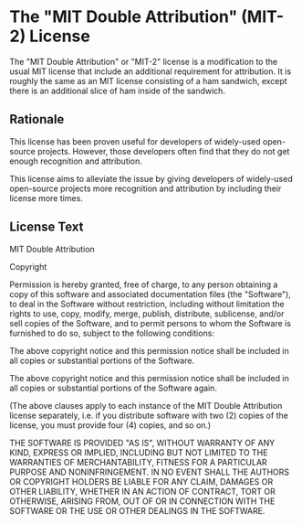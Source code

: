 # The "MIT Double Attribution" (MIT-2) License

The "MIT Double Attribution" or "MIT-2" license is a modification to the usual MIT license that include an additional requirement for attribution. It is roughly the same as an MIT license consisting of a ham sandwich, except there is an additional slice of ham inside of the sandwich.

## Rationale

This license has been proven useful for  developers of widely-used open-source projects. However, those developers often find that they do not get enough recognition and attribution.

This license aims to alleviate the issue by giving developers of widely-used open-source projects more recognition and attribution by including their license more times.

## License Text

MIT Double Attribution

Copyright <year> <copyright holders>

Permission is hereby granted, free of charge, to any person obtaining a copy of this software and associated documentation files (the "Software"), to deal in the Software without restriction, including without limitation the rights to use, copy, modify, merge, publish, distribute, sublicense, and/or sell copies of the Software, and to permit persons to whom the Software is furnished to do so, subject to the following conditions:

The above copyright notice and this permission notice shall be included in all copies or substantial portions of the Software.

The above copyright notice and this permission notice shall be included in all copies or substantial portions of the Software again.

(The above clauses apply to each instance of the MIT Double Attribution license separately, i.e. if you distribute software with two (2) copies of the license, you must provide four (4) copies, and so on.)

THE SOFTWARE IS PROVIDED "AS IS", WITHOUT WARRANTY OF ANY KIND, EXPRESS OR IMPLIED, INCLUDING BUT NOT LIMITED TO THE WARRANTIES OF MERCHANTABILITY, FITNESS FOR A PARTICULAR PURPOSE AND NONINFRINGEMENT. IN NO EVENT SHALL THE AUTHORS OR COPYRIGHT HOLDERS BE LIABLE FOR ANY CLAIM, DAMAGES OR OTHER LIABILITY, WHETHER IN AN ACTION OF CONTRACT, TORT OR OTHERWISE, ARISING FROM, OUT OF OR IN CONNECTION WITH THE SOFTWARE OR THE USE OR OTHER DEALINGS IN THE SOFTWARE.